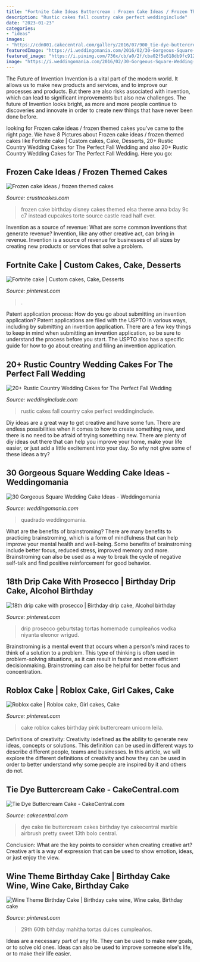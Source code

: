 ```yaml
---
title: "Fortnite Cake Ideas Buttercream : Frozen Cake Ideas / Frozen Themed Cakes"
description: "Rustic cakes fall country cake perfect weddinginclude"
date: "2023-01-23"
categories:
- "ideas"
images:
- "https://cdn001.cakecentral.com/gallery/2016/07/900_tie-dye-buttercream-cake-883491orve8.jpg"
featuredImage: "https://i.weddingomania.com/2016/02/30-Gorgeous-Square-Wedding-Cake-Ideas-22.jpg"
featured_image: "https://i.pinimg.com/736x/cb/a0/2f/cba02f5e618db9fc912c278e9f6763ad.jpg"
image: "https://i.weddingomania.com/2016/02/30-Gorgeous-Square-Wedding-Cake-Ideas-22.jpg"
---
```



The Future of Invention
Invention is a vital part of the modern world. It allows us to make new products and services, and to improve our processes and products. But there are also risks associated with invention, which can lead to significant improvements but also new challenges. The future of Invention looks bright, as more and more people continue to discoveries and innovate in order to create new things that have never been done before.

	

		
looking for Frozen cake ideas / frozen themed cakes you've came to the right page. We have 8 Pictures about Frozen cake ideas / frozen themed cakes like Fortnite cake | Custom cakes, Cake, Desserts, 20+ Rustic Country Wedding Cakes for The Perfect Fall Wedding and also 20+ Rustic Country Wedding Cakes for The Perfect Fall Wedding. Here you go:
		
    
## Frozen Cake Ideas / Frozen Themed Cakes

<img loading=lazy src="http://www.crustncakes.com/blog/wp-content/uploads/2015/07/83c79c949bee0ec6ef537c2f7bb7b4f5.jpg" onerror="this.onerror=null;this.src='https://tse1.mm.bing.net/th?id=OIP.CmFmcW3GJsUoT07SzPtdDAHaJ4&amp;pid=15.1';" alt="Frozen cake ideas / frozen themed cakes">

_Source: crustncakes.com_

>frozen cake birthday disney cakes themed elsa theme anna bday 9c c7 instead cupcakes torte source castle read half ever. 

	

Invention as a source of revenue: What are some common inventions that generate revenue?
Invention, like any other creative act, can bring in revenue. Invention is a source of revenue for businesses of all sizes by creating new products or services that solve a problem.

    
## Fortnite Cake | Custom Cakes, Cake, Desserts

<img loading=lazy src="https://i.pinimg.com/736x/cb/a0/2f/cba02f5e618db9fc912c278e9f6763ad.jpg" onerror="this.onerror=null;this.src='https://tse3.mm.bing.net/th?id=OIP.15OmLtRJ0bhlgBeJDkwnawHaJ3&amp;pid=15.1';" alt="Fortnite cake | Custom cakes, Cake, Desserts">

_Source: pinterest.com_

>. 

	

Patent application process: How do you go about submitting an invention application?
Patent applications are filed with the USPTO in various ways, including by submitting an invention application. There are a few key things to keep in mind when submitting an invention application, so be sure to understand the process before you start. The USPTO also has a specific guide for how to go about creating and filing an invention application.

    
## 20+ Rustic Country Wedding Cakes For The Perfect Fall Wedding

<img loading=lazy src="https://www.weddinginclude.com/wp-content/uploads/2016/07/rustic-white-wedding-cake-for-fall-wedding.jpg" onerror="this.onerror=null;this.src='https://tse1.mm.bing.net/th?id=OIP.1EuYYH50H1lpcpHsowa33wHaK8&amp;pid=15.1';" alt="20+ Rustic Country Wedding Cakes for The Perfect Fall Wedding">

_Source: weddinginclude.com_

>rustic cakes fall country cake perfect weddinginclude. 

	

Diy ideas are a great way to get creative and have some fun. There are endless possibilities when it comes to how to create something new, and there is no need to be afraid of trying something new. There are plenty of diy ideas out there that can help you improve your home, make your life easier, or just add a little excitement into your day. So why not give some of these ideas a try?

    
## 30 Gorgeous Square Wedding Cake Ideas - Weddingomania

<img loading=lazy src="https://i.weddingomania.com/2016/02/30-Gorgeous-Square-Wedding-Cake-Ideas-22.jpg" onerror="this.onerror=null;this.src='https://tse3.mm.bing.net/th?id=OIP.GK0kPwHAAwVq9eu40_BypAHaHa&amp;pid=15.1';" alt="30 Gorgeous Square Wedding Cake Ideas - Weddingomania">

_Source: weddingomania.com_

>quadrado weddingomania. 

	

What are the benefits of brainstroming?
There are many benefits to practicing brainstroming, which is a form of mindfulness that can help improve your mental health and well-being. Some benefits of brainstroming include better focus, reduced stress, improved memory and more. Brainstroming can also be used as a way to break the cycle of negative self-talk and find positive reinforcement for good behavior.

    
## 18th Drip Cake With Prosecco | Birthday Drip Cake, Alcohol Birthday

<img loading=lazy src="https://i.pinimg.com/736x/c7/53/ef/c753ef7ecc557d9d8dfd2f193c09c2fe.jpg" onerror="this.onerror=null;this.src='https://tse3.mm.bing.net/th?id=OIP.fVnrE_bRkFuJxJQXvGRmlgHaJ4&amp;pid=15.1';" alt="18th drip cake with prosecco | Birthday drip cake, Alcohol birthday">

_Source: pinterest.com_

>drip prosecco geburtstag tortas homemade cumpleaños vodka niyanta eleonor wrigud. 

	

Brainstroming is a mental event that occurs when a person's mind races to think of a solution to a problem. This type of thinking is often used in problem-solving situations, as it can result in faster and more efficient decisionmaking. Brainstroming can also be helpful for better focus and concentration.

    
## Roblox Cake | Roblox Cake, Girl Cakes, Cake

<img loading=lazy src="https://i.pinimg.com/736x/86/67/aa/8667aa3cc5455c3cf79edc1eb320b707.jpg" onerror="this.onerror=null;this.src='https://tse3.mm.bing.net/th?id=OIP.a90Ppy2c2QVukA1EKoaJGwHaJ4&amp;pid=15.1';" alt="Roblox cake | Roblox cake, Girl cakes, Cake">

_Source: pinterest.com_

>cake roblox cakes birthday pink buttercream unicorn leila. 

	

Definitions of creativity:
Creativity isdefined as the ability to generate new ideas, concepts or solutions. This definition can be used in different ways to describe different people, teams and businesses. In this article, we will explore the different definitions of creativity and how they can be used in order to better understand why some people are inspired by it and others do not.

    
## Tie Dye Buttercream Cake - CakeCentral.com

<img loading=lazy src="https://cdn001.cakecentral.com/gallery/2016/07/900_tie-dye-buttercream-cake-883491orve8.jpg" onerror="this.onerror=null;this.src='https://tse1.mm.bing.net/th?id=OIP.HJVgZjfRXn0RI9594ZWeHAHaNK&amp;pid=15.1';" alt="Tie Dye Buttercream Cake - CakeCentral.com">

_Source: cakecentral.com_

>dye cake tie buttercream cakes birthday tye cakecentral marble airbrush pretty sweet 13th bolo central. 

	

Conclusion: What are the key points to consider when creating creative art?
Creative art is a way of expression that can be used to show emotion, ideas, or just enjoy the view.

    
## Wine Theme Birthday Cake | Birthday Cake Wine, Wine Cake, Birthday Cake

<img loading=lazy src="https://i.pinimg.com/736x/56/67/30/5667300ebe9f12b5eabdc174d773ee6e.jpg" onerror="this.onerror=null;this.src='https://tse4.mm.bing.net/th?id=OIP.9seAIom_bE6rGhzkon5vXQHaJ3&amp;pid=15.1';" alt="Wine Theme Birthday Cake | Birthday cake wine, Wine cake, Birthday cake">

_Source: pinterest.com_

>29th 60th bithday mahitha tortas dulces cumpleaños. 

	

Ideas are a necessary part of any life. They can be used to make new goals, or to solve old ones. Ideas can also be used to improve someone else's life, or to make their life easier.

